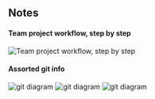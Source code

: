## Notes

#### Team project workflow, step by step
![Team project workflow, step by step](https://git.generalassemb.ly/storage/user/6926/files/37342e3c-d5b6-11e7-8456-196762858c5b)

#### Assorted git info

![git diagram](http://i.imgur.com/QBytN9P.jpg)
![git diagram](http://i.imgur.com/y5aLyg3.jpg)
![git diagram](http://i.imgur.com/0eCZbLT.jpg)
